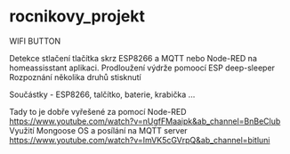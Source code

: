 # rocnikovy_projekt

WIFI BUTTON

Detekce stlačení tlačítka skrz ESP8266 a MQTT nebo Node-RED na homeassisstant aplikaci.
Prodloužení výdrže pomoocí ESP deep-sleeper
Rozpoznání několika druhů stisknutí

Součástky - ESP8266, talčítko, baterie, krabička ...

Tady to je dobře vyřešené za pomocí Node-RED
https://www.youtube.com/watch?v=nUgfFMaaipk&ab_channel=BnBeClub
Využití Mongoose OS a posílání na MQTT server
https://www.youtube.com/watch?v=ImVK5cGVrpQ&ab_channel=bitluni
